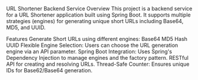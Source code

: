 URL Shortener Backend Service
Overview
This project is a backend service for a URL Shortener application built using Spring Boot. It supports multiple strategies (engines) for generating unique short URLs including Base64, MD5, and UUID.

Features
Generate Short URLs using different engines:
Base64
MD5 Hash
UUID
Flexible Engine Selection: Users can choose the URL generation engine via an API parameter.
Spring Boot Integration: Uses Spring's Dependency Injection to manage engines and the factory pattern.
RESTful API for creating and resolving URLs.
Thread-Safe Counter: Ensures unique IDs for Base62/Base64 generation.
